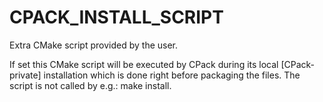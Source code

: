   

# CPACK_INSTALL_SCRIPT  
Extra CMake script provided by the user.  

If set this CMake script will be executed by CPack during its local
[CPack-private] installation which is done right before packaging the
files.  The script is not called by e.g.: make install.  

